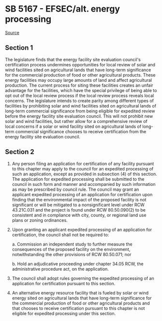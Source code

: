 # SB 5167 - EFSEC/alt. energy processing

[Source](http://lawfilesext.leg.wa.gov/biennium/2023-24/Pdf/Bills/Senate%20Bills/5167.pdf)

## Section 1
The legislature finds that the energy facility site evaluation council's certification process undermines opportunities for local review of solar and wind facilities sited on agricultural lands that have long-term significance for the commercial production of food or other agricultural products. These energy facilities may occupy large amounts of land and affect agricultural production. The current process for siting these facilities creates an unfair advantage for the facilities, which have the special privilege of being able to opt out of the local review process if the local review process reveals local concerns. The legislature intends to create parity among different types of facilities by prohibiting solar and wind facilities sited on agricultural lands of long-term commercial significance from being eligible for expedited review before the energy facility site evaluation council. This will not prohibit new solar and wind facilities, but rather allow for a comprehensive review of local concerns if a solar or wind facility sited on agricultural lands of long-term commercial significance chooses to receive certification from the energy facility site evaluation council.

## Section 2
1. Any person filing an application for certification of any facility pursuant to this chapter may apply to the council for an expedited processing of such an application, except as provided in subsection (4) of this section. The application for expedited processing shall be submitted to the council in such form and manner and accompanied by such information as may be prescribed by council rule. The council may grant an applicant expedited processing of an application for certification upon finding that the environmental impact of the proposed facility is not significant or will be mitigated to a nonsignificant level under RCW 43.21C.031 and the project is found under RCW 80.50.090(2) to be consistent and in compliance with city, county, or regional land use plans or zoning ordinances.

2. Upon granting an applicant expedited processing of an application for certification, the council shall not be required to:

    a. Commission an independent study to further measure the consequences of the proposed facility on the environment, notwithstanding the other provisions of RCW 80.50.071; nor

    b. Hold an adjudicative proceeding under chapter 34.05 RCW, the administrative procedure act, on the application.

3. The council shall adopt rules governing the expedited processing of an application for certification pursuant to this section.

4. An alternative energy resource facility that is fueled by solar or wind energy sited on agricultural lands that have long-term significance for the commercial production of food or other agricultural products and that chooses to receive certification pursuant to this chapter is not eligible for expedited processing under this section.
